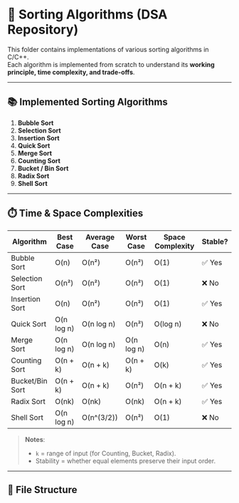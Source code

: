 # 🔢 Sorting Algorithms (DSA Repository)

This folder contains implementations of various sorting algorithms in C/C++.  
Each algorithm is implemented from scratch to understand its **working principle, time complexity, and trade-offs**.

---

## 📚 Implemented Sorting Algorithms

1. **Bubble Sort**
2. **Selection Sort**
3. **Insertion Sort**
4. **Quick Sort**
5. **Merge Sort**
6. **Counting Sort**
7. **Bucket / Bin Sort**
8. **Radix Sort**
9. **Shell Sort**

---

## ⏱️ Time & Space Complexities

| Algorithm       | Best Case   | Average Case | Worst Case   | Space Complexity | Stable? |
|-----------------|-------------|--------------|--------------|------------------|---------|
| Bubble Sort     | O(n)        | O(n²)        | O(n²)        | O(1)             | ✅ Yes |
| Selection Sort  | O(n²)       | O(n²)        | O(n²)        | O(1)             | ❌ No |
| Insertion Sort  | O(n)        | O(n²)        | O(n²)        | O(1)             | ✅ Yes |
| Quick Sort      | O(n log n)  | O(n log n)   | O(n²)        | O(log n)         | ❌ No |
| Merge Sort      | O(n log n)  | O(n log n)   | O(n log n)   | O(n)             | ✅ Yes |
| Counting Sort   | O(n + k)    | O(n + k)     | O(n + k)     | O(k)             | ✅ Yes |
| Bucket/Bin Sort | O(n + k)    | O(n + k)     | O(n²)        | O(n + k)         | ✅ Yes |
| Radix Sort      | O(nk)       | O(nk)        | O(nk)        | O(n + k)         | ✅ Yes |
| Shell Sort      | O(n log n)  | O(n^(3/2))   | O(n²)        | O(1)             | ❌ No |

> **Notes**:  
> - `k` = range of input (for Counting, Bucket, Radix).  
> - Stability = whether equal elements preserve their input order.

---

## 📂 File Structure

